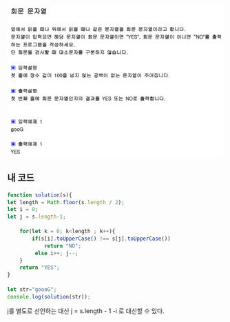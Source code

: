 
![img](./회문_문자열.png)
## 내 코드 
```javascript
function solution(s){
let length = Math.floor(s.length / 2);
let i = 0;
let j = s.length-1;

    for(let k = 0; k<length ; k++){
        if(s[i].toUpperCase() !== s[j].toUpperCase())
            return "NO";
         else i++; j--;
    }
    return "YES";
}

let str="goooG";
console.log(solution(str));
```

j를 별도로 선언하는 대신
j = s.length - 1 -i
로 대신할 수 있다.
